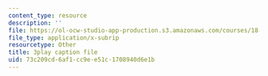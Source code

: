 ```yaml
---
content_type: resource
description: ''
file: https://ol-ocw-studio-app-production.s3.amazonaws.com/courses/18-01-single-variable-calculus-fall-2006/73c209cd6af1cc9ee51c1708940d6e1b_Bv9kVDcj7yo.srt
file_type: application/x-subrip
resourcetype: Other
title: 3play caption file
uid: 73c209cd-6af1-cc9e-e51c-1708940d6e1b
---
```

